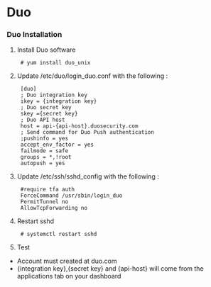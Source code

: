 # Duo

### Duo Installation

1. Install Duo software

        # yum install duo_unix

2. Update  /etc/duo/login_duo.conf with the following :

        [duo]
        ; Duo integration key
        ikey = {integration key}
        ; Duo secret key
        skey ={secret key}
        ; Duo API host
        host = api-{api-host}.duosecurity.com
        ; Send command for Duo Push authentication
        ;pushinfo = yes
        accept_env_factor = yes
        failmode = safe
        groups = *,!root
        autopush = yes

3. Update /etc/ssh/sshd_config with the following  :

        #require tfa auth
        ForceCommand /usr/sbin/login_duo
        PermitTunnel no
        AllowTcpForwarding no

4. Restart sshd

        # systemctl restart sshd

5. Test

* Account must created at duo.com
* {integration key},{secret key} and {api-host} will come from the applications tab on your dashboard 